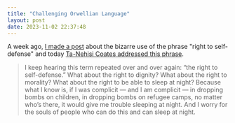 ```yaml
---
title: "Challenging Orwellian Language"
layout: post
date: 2023-11-02 22:37:48
---
```

A week ago, [I made a post](https://herestomwiththeweather.com/2023/10/26/orwellian-language/) about the bizarre use of the phrase "right to self-defense" and today [Ta-Nehisi Coates addressed this phrase](https://www.democracynow.org/2023/11/2/ta_nehisi_coates).

> I keep hearing this term repeated over and over again: “the right to self-defense.” What about the right to dignity? What about the right to morality? What about the right to be able to sleep at night? Because what I know is, if I was complicit — and I am complicit — in dropping bombs on children, in dropping bombs on refugee camps, no matter who’s there, it would give me trouble sleeping at night. And I worry for the souls of people who can do this and can sleep at night.	
